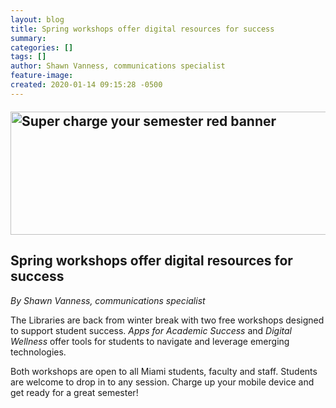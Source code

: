 ```yaml
---
layout: blog
title: Spring workshops offer digital resources for success
summary:
categories: []
tags: []
author: Shawn Vanness, communications specialist
feature-image:
created: 2020-01-14 09:15:28 -0500
---
```

<h2 style="line-height:1.32;margin-top:15pt;margin-bottom:8pt;"><img alt="Super charge your semester red banner" height="197" src="http://staff.lib.miamioh.edu/illuminant/imageUpload/19_Spring-Workshop-Series_Header.png" width="1000" /></h2>

<h2>Spring workshops offer digital resources for success</h2>

<p><em>By Shawn Vanness, communications specialist</em></p>

<p>The Libraries are back from winter break with two free workshops designed to support student success. <em>Apps for Academic Success</em> and <em>Digital Wellness</em>&nbsp;offer tools for students to navigate and leverage emerging technologies.</p>

<p>Both workshops are open to all Miami students, faculty and staff. Students are welcome to drop in to any session. Charge up your mobile device and get ready for a great semester!</p>

<div class="localist-widget" id="localist-widget-20489716">&nbsp;</div>
<script defer type="text/javascript"
src="https://events.miamioh.edu/widget/view?schools=miamioh&days=365&num=50&tags=SpringWorkshops&target_blank=1&container=localist-widget-20489716&template=modern"></script>
